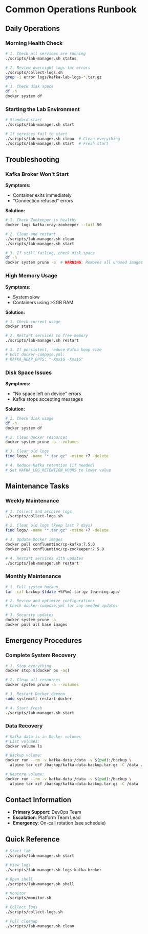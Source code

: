 # Common Operations Runbook

## Daily Operations

### Morning Health Check
```bash
# 1. Check all services are running
./scripts/lab-manager.sh status

# 2. Review overnight logs for errors
./scripts/collect-logs.sh
grep -i error logs/kafka-lab-logs-*.tar.gz

# 3. Check disk space
df -h
docker system df
```

### Starting the Lab Environment
```bash
# Standard start
./scripts/lab-manager.sh start

# If services fail to start
./scripts/lab-manager.sh clean  # Clean everything
./scripts/lab-manager.sh start  # Fresh start
```

## Troubleshooting

### Kafka Broker Won't Start

**Symptoms:**
- Container exits immediately
- "Connection refused" errors

**Solution:**
```bash
# 1. Check Zookeeper is healthy
docker logs kafka-xray-zookeeper --tail 50

# 2. Clean and restart
./scripts/lab-manager.sh clean
./scripts/lab-manager.sh start

# 3. If still failing, check disk space
df -h
docker system prune -a  # WARNING: Removes all unused images
```

### High Memory Usage

**Symptoms:**
- System slow
- Containers using >2GB RAM

**Solution:**
```bash
# 1. Check current usage
docker stats

# 2. Restart services to free memory
./scripts/lab-manager.sh restart

# 3. If persistent, reduce Kafka heap size
# Edit docker-compose.yml:
# KAFKA_HEAP_OPTS: "-Xmx1G -Xms1G"
```

### Disk Space Issues

**Symptoms:**
- "No space left on device" errors
- Kafka stops accepting messages

**Solution:**
```bash
# 1. Check disk usage
df -h
docker system df

# 2. Clean Docker resources
docker system prune -a --volumes

# 3. Clear old logs
find logs/ -name "*.tar.gz" -mtime +7 -delete

# 4. Reduce Kafka retention (if needed)
# Set KAFKA_LOG_RETENTION_HOURS to lower value
```

## Maintenance Tasks

### Weekly Maintenance
```bash
# 1. Collect and archive logs
./scripts/collect-logs.sh

# 2. Clean old logs (keep last 7 days)
find logs/ -name "*.tar.gz" -mtime +7 -delete

# 3. Update Docker images
docker pull confluentinc/cp-kafka:7.5.0
docker pull confluentinc/cp-zookeeper:7.5.0

# 4. Restart services with updates
./scripts/lab-manager.sh restart
```

### Monthly Maintenance
```bash
# 1. Full system backup
tar -czf backup-$(date +%Y%m).tar.gz learning-app/

# 2. Review and optimize configurations
# Check docker-compose.yml for any needed updates

# 3. Security updates
docker system prune -a
docker pull all base images
```

## Emergency Procedures

### Complete System Recovery
```bash
# 1. Stop everything
docker stop $(docker ps -aq)

# 2. Clean all resources
docker system prune -a --volumes

# 3. Restart Docker daemon
sudo systemctl restart docker

# 4. Start fresh
./scripts/lab-manager.sh start
```

### Data Recovery
```bash
# Kafka data is in Docker volumes
# List volumes:
docker volume ls

# Backup volume:
docker run --rm -v kafka-data:/data -v $(pwd):/backup \
  alpine tar czf /backup/kafka-data-backup.tar.gz -C /data .

# Restore volume:
docker run --rm -v kafka-data:/data -v $(pwd):/backup \
  alpine tar xzf /backup/kafka-data-backup.tar.gz -C /data
```

## Contact Information

- **Primary Support**: DevOps Team
- **Escalation**: Platform Team Lead
- **Emergency**: On-call rotation (see schedule)

## Quick Reference

```bash
# Start lab
./scripts/lab-manager.sh start

# View logs
./scripts/lab-manager.sh logs kafka-broker

# Open shell
./scripts/lab-manager.sh shell

# Monitor
./scripts/monitor.sh

# Collect logs
./scripts/collect-logs.sh

# Full cleanup
./scripts/lab-manager.sh clean
```
